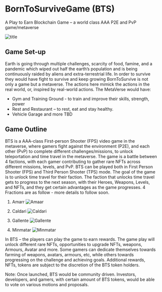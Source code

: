 # BornToSurviveGame (BTS) 
A Play to Earn Blockchain Game – a world class AAA P2E and PvP game/metaverse

![title](https://user-images.githubusercontent.com/85688247/187209016-8972e3c6-7b92-47de-8952-e375ed319300.png)


## Game Set-up
Earth is going through multiple challenges, scarcity of food, famine, and a pandemic which wiped out half the earth’s population and is being continuously raided by aliens and extra-terrestrial life.  In order to survive they would have fight to survive and keep growing
BornToSurvive is not only a game but a metaverse. The actions here mimick the actions in the real world, or, inspired by real-world actions. 
The MetaVerse would have:
* Gym and Training Ground - to train and improve their skills, strength, power
* Rest and Restaurant – to rest, eat and stay healthy.
* Vehicle Garage and more TBD


## Game Outline

BTS is a AAA-class First-person Shooter (FPS) video game in the metaverse, where gamers fight against the environment (P2E), and each other (PvP) to complete different challenges/missions, to unlock teleportation and time travel in the metaverse. The game is a battle between 4 factions, with each gamer contributing to gather rare NFTs across different missions, levels, and PvP.  BTS can be played both in First Person Shooter (FPS) and Third Person Shooter (TPS) mode. 
The goal of the game is to unlock time travel for their faction. The faction that unlocks time travel gets to progress to the next season, with their Heroes, Weapons, Levels, and NFTs, and they get certain advantages as the game progresses.
 4 Fractions are as follow - more details to follow soon.

 1. Amarr
![Amaar](https://user-images.githubusercontent.com/85688247/187210300-d0b8c33e-f9ee-4430-8aac-cd2c26a74385.png)

2. Caldari
![Caldari](https://user-images.githubusercontent.com/85688247/187210471-db60d074-4def-4a4e-9079-7e1938473122.png)

3. Gallente
![Gallente](https://user-images.githubusercontent.com/85688247/187210697-8d7f50ca-6de0-41f4-921e-98453d52b969.png)

4. Minmatar
![Minmatar](https://user-images.githubusercontent.com/85688247/187210865-8d3da86d-47e5-4ab7-b406-76faf34a011a.png)



In BTS – the players can play the game to earn rewards.  The game play will unlock different rare NFTs, opportunities to upgrade NFTs, weapons, Armours, Avatar and more.  Some gamers can dedicate themselves towards farming of weapons, avatars, armours, etc, while others towards progressing on the challenge and achieving goals. Additional rewards, NFTs, tokens are subject to the discretion of the BTS token holders.

Note: Once launched, BTS would be community driven.  Investors, developers, and gamers, with certain amount of BTS tokens, would be able to vote on various motions and proposals.
